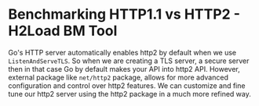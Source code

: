 # Benchmarking HTTP1.1 vs HTTP2 - H2Load BM Tool

Go's HTTP server automatically enables http2 by default when we use `ListenAndServeTLS`. So when we are creating a TLS server, a secure server then in that case Go by default makes your API into http2 API. However, external package like `net/http2` package, allows for more advanced configuration and control over http2 features. We can customize and fine tune our http2 server using the http2 package in a much more refined way.